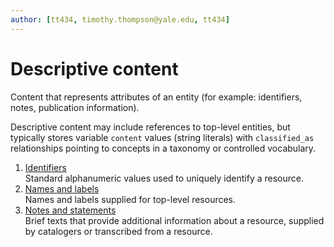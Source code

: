 ```yaml
---
author: [tt434, timothy.thompson@yale.edu, tt434]
---
```


# Descriptive content

Content that represents attributes of an entity \(for example: identifiers, notes, publication information\).

Descriptive content may include references to top-level entities, but typically stores variable `content` values \(string literals\) with `classified_as` relationships pointing to concepts in a taxonomy or controlled vocabulary.

1.  [Identifiers](../concepts/identifiers.md)  
Standard alphanumeric values used to uniquely identify a resource.
2.  [Names and labels](../concepts/names_and_labels.md)  
Names and labels supplied for top-level resources.
3.  [Notes and statements](../concepts/notes_and_statements.md)  
Brief texts that provide additional information about a resource, supplied by catalogers or transcribed from a resource.

